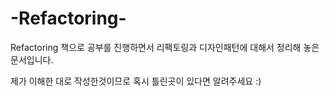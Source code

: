 # -Refactoring-
Refactoring 책으로 공부를 진행하면서 리팩토링과 디자인패턴에 대해서 정리해 놓은 문서입니다.

제가 이해한 대로 작성한것이므로 혹시 틀린곳이 있다면 알려주세요 :)
